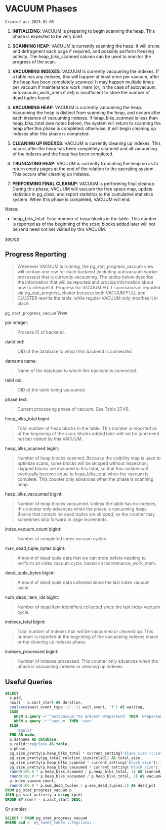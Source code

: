 # VACUUM Phases

```
Created at: 2025-01-08
```

1. **INITIALIZING**: VACUUM is preparing to begin scanning the heap. This phase
  is expected to be very brief.

2. **SCANNING HEAP**: VACUUM is currently scanning the heap. It will prune and
  defragment each page if required, and possibly perform freezing activity. The
  heap_blks_scanned column can be used to monitor the progress of the scan.

3. **VACUUMING INDEXES**: VACUUM is currently vacuuming the indexes. If a table
  has any indexes, this will happen at least once per vacuum, after the heap
  has been completely scanned. It may happen multiple times per vacuum if
  maintenance_work_mem (or, in the case of autovacuum, autovacuum_work_mem if
  set) is insufficient to store the number of dead tuples found.

4. **VACUUMING HEAP**: VACUUM is currently vacuuming the heap. Vacuuming the
  heap is distinct from scanning the heap, and occurs after each instance of
  vacuuming indexes. If heap_blks_scanned is less than heap_blks_total (see
  notes below), the system will return to scanning the heap after this phase is
  completed; otherwise, it will begin cleaning up indexes after this phase is
  completed.

5. **CLEANING UP INDEXES**: VACUUM is currently cleaning up indexes. This
   occurs after the heap has been completely scanned and all vacuuming of the
   indexes and the heap has been completed.

6. **TRUNCATING HEAP**: VACUUM is currently truncating the heap so as to return
  empty pages at the end of the relation to the operating system. This occurs
  after cleaning up indexes.

7. **PERFORMING FINAL CLEANUP**: VACUUM is performing final cleanup. During this
  phase, VACUUM will vacuum the free space map, update statistics in pg_class,
  and report statistics to the cumulative statistics system. When this phase is
  completed, VACUUM will end.

Notes:

- heap_blks_total: Total number of heap blocks in the table. This number is
  reported as of the beginning of the scan; blocks added later will not be (and
  need not be) visited by this VACUUM.

[source](https://www.postgresql.org/docs/current/progress-reporting.html#VACUUM-PHASES)

## Progress Reporting

> Whenever VACUUM is running, the pg_stat_progress_vacuum view will contain one
> row for each backend (including autovacuum worker processes) that is
> currently vacuuming. The tables below describe the information that will be
> reported and provide information about how to interpret it. Progress for
> VACUUM FULL commands is reported via pg_stat_progress_cluster because both
> VACUUM FULL and CLUSTER rewrite the table, while regular VACUUM only modifies
> it in place.

`pg_stat_progress_vacuum` View

pid integer:
> Process ID of backend.

datid oid:
> OID of the database to which this backend is connected.

datname name:
> Name of the database to which this backend is connected.

relid oid:
> OID of the table being vacuumed.

phase text:
> Current processing phase of vacuum. See Table 27.46.

heap_blks_total bigint
> Total number of heap blocks in the table. This number is reported as of the
> beginning of the scan; blocks added later will not be (and need not be)
> visited by this VACUUM.

heap_blks_scanned bigint:
> Number of heap blocks scanned. Because the visibility map is used to optimize
> scans, some blocks will be skipped without inspection; skipped blocks are
> included in this total, so that this number will eventually become equal to
> heap_blks_total when the vacuum is complete. This counter only advances when
> the phase is scanning heap.

heap_blks_vacuumed bigint:
> Number of heap blocks vacuumed. Unless the table has no indexes, this counter
> only advances when the phase is vacuuming heap. Blocks that contain no dead
> tuples are skipped, so the counter may sometimes skip forward in large
> increments.

index_vacuum_count bigint:
> Number of completed index vacuum cycles.

max_dead_tuple_bytes bigint:
> Amount of dead tuple data that we can store before needing to perform an
> index vacuum cycle, based on maintenance_work_mem.

dead_tuple_bytes bigint:
> Amount of dead tuple data collected since the last index vacuum cycle.

num_dead_item_ids bigint:
> Number of dead item identifiers collected since the last index vacuum cycle.

indexes_total bigint:
> Total number of indexes that will be vacuumed or cleaned up. This number is
> reported at the beginning of the vacuuming indexes phase or the cleaning up
> indexes phase.

indexes_processed bigint:
> Number of indexes processed. This counter only advances when the phase is
> vacuuming indexes or cleaning up indexes.

## Useful Queries

```sql
SELECT
  p.pid,
  now() - a.xact_start AS duration,
  coalesce(wait_event_type ||'.'|| wait_event, 'f') AS waiting,
  CASE
    WHEN a.query ~*'^autovacuum.*to prevent wraparound' THEN 'wraparound'
    WHEN a.query ~*'^vacuum' THEN 'user'
  ELSE
    'regular'
  END AS mode,
  p.datname AS database,
  p.relid::regclass AS table,
  p.phase,
  pg_size_pretty(p.heap_blks_total * current_setting('block_size')::int) AS table_size,
  pg_size_pretty(pg_total_relation_size(relid)) AS total_size,
  pg_size_pretty(p.heap_blks_scanned * current_setting('block_size')::int) AS scanned,
  pg_size_pretty(p.heap_blks_vacuumed * current_setting('block_size')::int) AS vacuumed,
  round(100.0 * p.heap_blks_scanned / p.heap_blks_total, 1) AS scanned_pct,
  round(100.0 * p.heap_blks_vacuumed / p.heap_blks_total, 1) AS vacuumed_pct,
  p.index_vacuum_count,
  round(100.0 * p.num_dead_tuples / p.max_dead_tuples,1) AS dead_pct
FROM pg_stat_progress_vacuum p
JOIN pg_stat_activity a using (pid)
ORDER BY now() - a.xact_start DESC;
```

Or simpler:

```sql
SELECT * FROM pg_stat_progress_vacuum
WHERE oid = 'my_sweet_table'::regclass;
```
